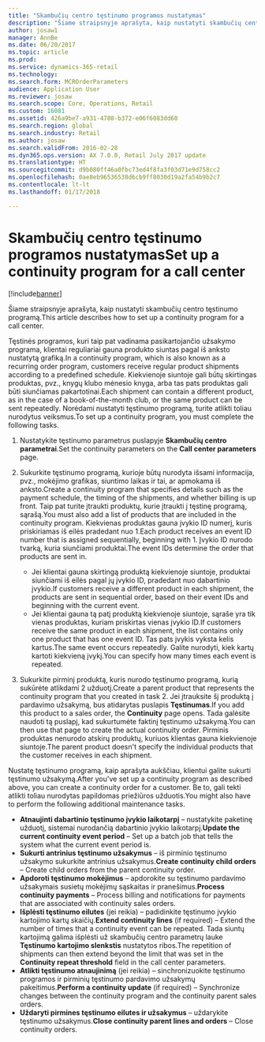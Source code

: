 ```yaml
---
title: "Skambučių centro tęstinumo programos nustatymas"
description: "Šiame straipsnyje aprašyta, kaip nustatyti skambučių centro tęstinumo programą."
author: josaw1
manager: AnnBe
ms.date: 06/20/2017
ms.topic: article
ms.prod: 
ms.service: dynamics-365-retail
ms.technology: 
ms.search.form: MCROrderParameters
audience: Application User
ms.reviewer: josaw
ms.search.scope: Core, Operations, Retail
ms.custom: 16081
ms.assetid: 426a9be7-a931-4780-b372-e06f6083dd60
ms.search.region: global
ms.search.industry: Retail
ms.author: josaw
ms.search.validFrom: 2016-02-28
ms.dyn365.ops.version: AX 7.0.0, Retail July 2017 update
ms.translationtype: HT
ms.sourcegitcommit: d9b080ff46a0fbc73ed4f8fa3f03d71e9d758cc2
ms.openlocfilehash: 0ae8eb96536538d6cb9ff8030d19a2fa54b9b2c7
ms.contentlocale: lt-lt
ms.lasthandoff: 01/17/2018

---
```


# <a name="set-up-a-continuity-program-for-a-call-center"></a><span data-ttu-id="890c4-103">Skambučių centro tęstinumo programos nustatymas</span><span class="sxs-lookup"><span data-stu-id="890c4-103">Set up a continuity program for a call center</span></span>

[!include[banner](includes/banner.md)]


<span data-ttu-id="890c4-104">Šiame straipsnyje aprašyta, kaip nustatyti skambučių centro tęstinumo programą.</span><span class="sxs-lookup"><span data-stu-id="890c4-104">This article describes how to set up a continuity program for a call center.</span></span>

<span data-ttu-id="890c4-105">Tęstinės programos, kuri taip pat vadinama pasikartojančio užsakymo programa, klientai reguliariai gauna produkto siuntas pagal iš anksto nustatytą grafiką.</span><span class="sxs-lookup"><span data-stu-id="890c4-105">In a continuity program, which is also known as a recurring order program, customers receive regular product shipments according to a predefined schedule.</span></span> <span data-ttu-id="890c4-106">Kiekvienoje siuntoje gali būtų skirtingas produktas, pvz., knygų klubo mėnesio knyga, arba tas pats produktas gali būti siunčiamas pakartotinai.</span><span class="sxs-lookup"><span data-stu-id="890c4-106">Each shipment can contain a different product, as in the case of a book-of-the-month club, or the same product can be sent repeatedly.</span></span> <span data-ttu-id="890c4-107">Norėdami nustatyti tęstinumo programą, turite atlikti toliau nurodytus veiksmus.</span><span class="sxs-lookup"><span data-stu-id="890c4-107">To set up a continuity program, you must complete the following tasks.</span></span>

1.  <span data-ttu-id="890c4-108">Nustatykite tęstinumo parametrus puslapyje **Skambučių centro parametrai**.</span><span class="sxs-lookup"><span data-stu-id="890c4-108">Set the continuity parameters on the **Call center parameters** page.</span></span>
2.  <span data-ttu-id="890c4-109">Sukurkite tęstinumo programą, kurioje būtų nurodyta išsami informacija, pvz., mokėjimo grafikas, siuntimo laikas ir tai, ar apmokama iš anksto.</span><span class="sxs-lookup"><span data-stu-id="890c4-109">Create a continuity program that specifies details such as the payment schedule, the timing of the shipments, and whether billing is up front.</span></span> <span data-ttu-id="890c4-110">Taip pat turite įtraukti produktų, kurie įtraukti į tęstinę programą, sąrašą.</span><span class="sxs-lookup"><span data-stu-id="890c4-110">You must also add a list of products that are included in the continuity program.</span></span> <span data-ttu-id="890c4-111">Kiekvienas produktas gauna įvykio ID numerį, kuris priskiriamas iš eilės pradedant nuo 1.</span><span class="sxs-lookup"><span data-stu-id="890c4-111">Each product receives an event ID number that is assigned sequentially, beginning with 1.</span></span> <span data-ttu-id="890c4-112">Įvykio ID nurodo tvarką, kuria siunčiami produktai.</span><span class="sxs-lookup"><span data-stu-id="890c4-112">The event IDs determine the order that products are sent in.</span></span>
    -   <span data-ttu-id="890c4-113">Jei klientai gauna skirtingą produktą kiekvienoje siuntoje, produktai siunčiami iš eilės pagal jų įvykio ID, pradedant nuo dabartinio įvykio.</span><span class="sxs-lookup"><span data-stu-id="890c4-113">If customers receive a different product in each shipment, the products are sent in sequential order, based on their event IDs and beginning with the current event.</span></span>
    -   <span data-ttu-id="890c4-114">Jei klientai gauna tą patį produktą kiekvienoje siuntoje, sąraše yra tik vienas produktas, kuriam priskirtas vienas įvykio ID.</span><span class="sxs-lookup"><span data-stu-id="890c4-114">If customers receive the same product in each shipment, the list contains only one product that has one event ID.</span></span> <span data-ttu-id="890c4-115">Tas pats įvykis vyksta kelis kartus.</span><span class="sxs-lookup"><span data-stu-id="890c4-115">The same event occurs repeatedly.</span></span> <span data-ttu-id="890c4-116">Galite nurodyti, kiek kartų kartoti kiekvieną įvykį.</span><span class="sxs-lookup"><span data-stu-id="890c4-116">You can specify how many times each event is repeated.</span></span>

3.  <span data-ttu-id="890c4-117">Sukurkite pirminį produktą, kuris nurodo tęstinumo programą, kurią sukūrėte atlikdami 2 užduotį.</span><span class="sxs-lookup"><span data-stu-id="890c4-117">Create a parent product that represents the continuity program that you created in task 2.</span></span> <span data-ttu-id="890c4-118">Jei įtrauksite šį produktą į pardavimo užsakymą, bus atidarytas puslapis **Tęstinumas**.</span><span class="sxs-lookup"><span data-stu-id="890c4-118">If you add this product to a sales order, the **Continuity** page opens.</span></span> <span data-ttu-id="890c4-119">Tada galėsite naudoti tą puslapį, kad sukurtumėte faktinį tęstinumo užsakymą.</span><span class="sxs-lookup"><span data-stu-id="890c4-119">You can then use that page to create the actual continuity order.</span></span> <span data-ttu-id="890c4-120">Pirminis produktas nenurodo atskirų produktų, kuriuos klientas gauna kiekvienoje siuntoje.</span><span class="sxs-lookup"><span data-stu-id="890c4-120">The parent product doesn't specify the individual products that the customer receives in each shipment.</span></span>

<span data-ttu-id="890c4-121">Nustatę tęstinumo programą, kaip aprašyta aukščiau, klientui galite sukurti tęstinumo užsakymą.</span><span class="sxs-lookup"><span data-stu-id="890c4-121">After you've set up a continuity program as described above, you can create a continuity order for a customer.</span></span> <span data-ttu-id="890c4-122">Be to, gali tekti atlikti toliau nurodytas papildomas priežiūros užduotis.</span><span class="sxs-lookup"><span data-stu-id="890c4-122">You might also have to perform the following additional maintenance tasks.</span></span>

-   <span data-ttu-id="890c4-123">**Atnaujinti dabartinio tęstinumo įvykio laikotarpį** – nustatykite paketinę užduotį, sistemai nurodančią dabartinio įvykio laikotarpį.</span><span class="sxs-lookup"><span data-stu-id="890c4-123">**Update the current continuity event period** – Set up a batch job that tells the system what the current event period is.</span></span>
-   <span data-ttu-id="890c4-124">**Sukurti antrinius tęstinumo užsakymus** – iš pirminio tęstinumo užsakymo sukurkite antrinius užsakymus.</span><span class="sxs-lookup"><span data-stu-id="890c4-124">**Create continuity child orders** – Create child orders from the parent continuity order.</span></span>
-   <span data-ttu-id="890c4-125">**Apdoroti tęstinumo mokėjimus** – apdorokite su tęstinumo pardavimo užsakymais susietų mokėjimų sąskaitas ir pranešimus.</span><span class="sxs-lookup"><span data-stu-id="890c4-125">**Process continuity payments** – Process billing and notifications for payments that are associated with continuity sales orders.</span></span>
-   <span data-ttu-id="890c4-126">**Išplėsti tęstinumo eilutes** (jei reikia) – padidinkite tęstinumo įvykio kartojimo kartų skaičių.</span><span class="sxs-lookup"><span data-stu-id="890c4-126">**Extend continuity lines** (if required) – Extend the number of times that a continuity event can be repeated.</span></span> <span data-ttu-id="890c4-127">Tada siuntų kartojimą galima išplėsti už skambučių centro parametrų lauke **Tęstinumo kartojimo slenkstis** nustatytos ribos.</span><span class="sxs-lookup"><span data-stu-id="890c4-127">The repetition of shipments can then extend beyond the limit that was set in the **Continuity repeat threshold** field in the call center parameters.</span></span>
-   <span data-ttu-id="890c4-128">**Atlikti tęstinumo atnaujinimą** (jei reikia) – sinchronizuokite tęstinumo programos ir pirminių tęstinumo pardavimo užsakymų pakeitimus.</span><span class="sxs-lookup"><span data-stu-id="890c4-128">**Perform a continuity update** (if required) – Synchronize changes between the continuity program and the continuity parent sales orders.</span></span>
-   <span data-ttu-id="890c4-129">**Uždaryti pirmines tęstinumo eilutes ir užsakymus** – uždarykite tęstinumo užsakymus.</span><span class="sxs-lookup"><span data-stu-id="890c4-129">**Close continuity parent lines and orders** – Close continuity orders.</span></span>





